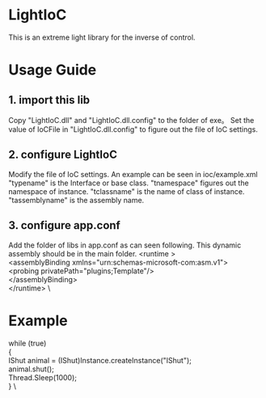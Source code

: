 # LightIoC
This is an extreme light library for the inverse of control.

# Usage Guide
## 1. import this lib
Copy "LightIoC.dll" and "LightIoC.dll.config" to the folder of exe。 Set the value of IoCFile in "LightIoC.dll.config" to figure out the file of IoC settings.
## 2. configure LightIoC
Modify the file of IoC settings. An example can be seen in ioc/example.xml
   "typename" is the Interface or base class. "tnamespace" figures out the namespace of instance. "tclassname" is the name of class of instance. "tassemblyname" is the assembly name.
## 3. configure app.conf
Add the folder of libs in app.conf as can seen following. This dynamic assembly should be in the main folder.
  &lt;runtime &gt; \
    &lt;assemblyBinding xmlns="urn:schemas-microsoft-com:asm.v1"&gt; \
      &lt;probing privatePath="plugins;Template"/&gt; \
    &lt;/assemblyBinding&gt; \
  &lt;/runtime&gt; \


# Example
  while (true) \
  { \
      IShut animal = (IShut)Instance.createInstance("IShut"); \
      animal.shut(); \
      Thread.Sleep(1000); \
  } \
